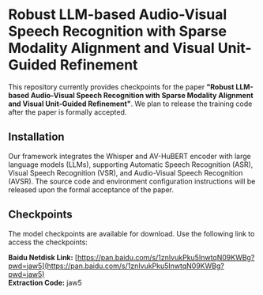 # Robust LLM-based Audio-Visual Speech Recognition with Sparse Modality Alignment and Visual Unit-Guided Refinement

This repository currently provides checkpoints for the paper **"Robust LLM-based Audio-Visual Speech Recognition with Sparse Modality Alignment and Visual Unit-Guided Refinement"**.
We plan to release the training code after the paper is formally accepted.

## Installation

Our framework integrates the Whisper and AV-HuBERT encoder with large language models (LLMs), supporting Automatic Speech Recognition (ASR), Visual Speech Recognition (VSR), and Audio-Visual Speech Recognition (AVSR). The source code and environment configuration instructions will be released upon the formal acceptance of the paper.

## Checkpoints

The model checkpoints are available for download. Use the following link to access the checkpoints:

**Baidu Netdisk Link:** [https://pan.baidu.com/s/1znIvukPku5InwtqN09KWBg?pwd=jaw5](https://pan.baidu.com/s/1znIvukPku5InwtqN09KWBg?pwd=jaw5)  
**Extraction Code:** jaw5


